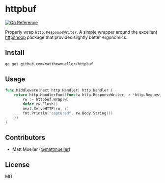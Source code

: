# httpbuf

[![Go Reference](https://pkg.go.dev/badge/github.com/matthewmueller/httpbuf.svg)](https://pkg.go.dev/github.com/matthewmueller/httpbuf)

Properly wrap `http.ResponseWriter`. A simple wrapper around the excellent [httpsnoop](https://github.com/felixge/httpsnoop) package that provides slightly better ergonomics.

## Install

```sh
go get github.com/matthewmueller/httpbuf
```

## Usage

```go
func Middleware(next http.Handler) http.Handler {
	return http.HandlerFunc(func(w http.ResponseWriter, r *http.Request) {
		rw := httpbuf.Wrap(w)
		defer rw.Flush()
		next.ServeHTTP(rw, r)
		fmt.Println("captured", rw.Body.String())
	})
}
```

## Contributors

- Matt Mueller ([@mattmueller](https://twitter.com/mattmueller))

## License

MIT
